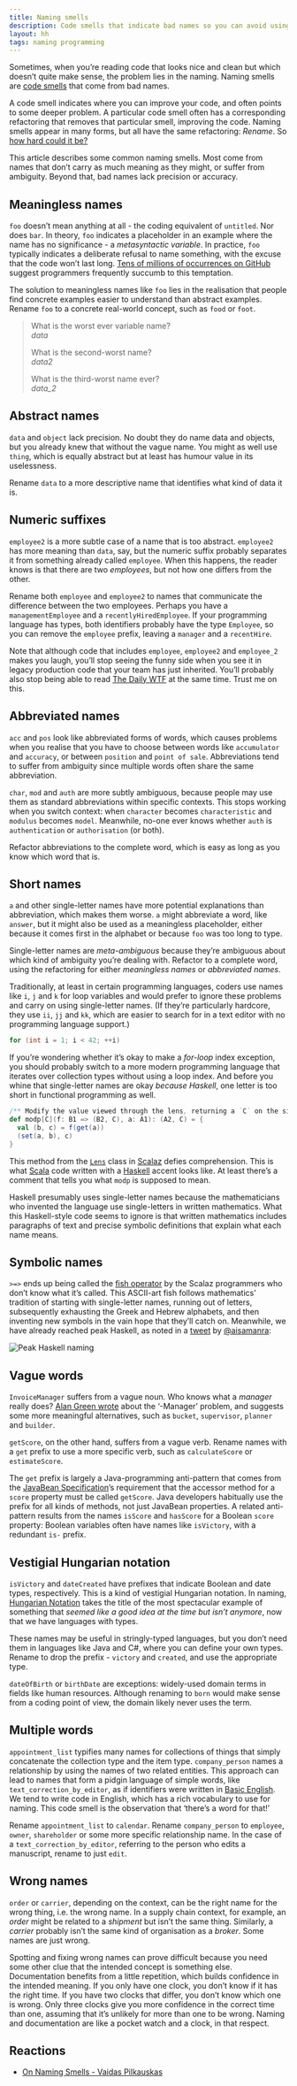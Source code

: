 ```yaml
---
title: Naming smells
description: Code smells that indicate bad names so you can avoid using them
layout: hh
tags: naming programming
---
```


Sometimes, when you’re reading code that looks nice and clean but which doesn’t quite make sense, the problem lies in the naming.
Naming smells are [code smells](http://martinfowler.com/bliki/CodeSmell.html) that come from bad names.

A code smell indicates where you can improve your code, and often points to some deeper problem.
A particular code smell often has a corresponding refactoring that removes that particular smell, improving the code.
Naming smells appear in many forms, but all have the same refactoring: _Rename_.
So [how hard could it be?](https://hilton.org.uk/blog/why-naming-things-is-hard)

This article describes some common naming smells.
Most come from names that don’t carry as much meaning as they might, or suffer from ambiguity.
Beyond that, bad names lack precision or accuracy.

## Meaningless names

`foo` doesn’t mean anything at all - the coding equivalent of `untitled`.
Nor does `bar`.
In theory, `foo` indicates a placeholder in an example where the name has no significance - a _metasyntactic variable_.
In practice, `foo` typically indicates a deliberate refusal to name something, with the excuse that the code won’t last long.
[Tens of millions of occurrences on GitHub](https://github.com/search?q=foo&type=Code&utf8=✓) suggest programmers frequently succumb to this temptation.

The solution to meaningless names like `foo` lies in the realisation that people find concrete examples easier to understand than abstract examples.
Rename `foo` to a concrete real-world concept, such as `food` or `foot`.

<blockquote class="big solid-one" style="max-width:35em">
<p>What is the worst ever variable name?<br><em>data</em></p>
<p>What is the second-worst name?<br><em>data2</em></p>
<p>What is the third-worst name ever?<br><em>data_2</em></p>
</blockquote>

## Abstract names

`data` and `object` lack precision.
No doubt they do name data and objects, but you already knew that without the vague name.
You might as well use `thing`, which is equally abstract but at least has humour value in its uselessness.

Rename `data` to a more descriptive name that identifies what kind of data it is.


## Numeric suffixes

`employee2` is a more subtle case of a name that is too abstract.
`employee2` has more meaning than `data`, say, but the numeric suffix probably separates it from something already called `employee`.
When this happens, the reader knows is that there are two _employees_, but not how one differs from the other.

Rename both `employee` and `employee2` to names that communicate the difference between the two employees.
Perhaps you have a `managementEmployee` and a `recentlyHiredEmployee`.
If your programming language has types, both identifiers probably have the type `Employee`, so you can remove the `employee` prefix, leaving a `manager` and a `recentHire`.

Note that although code that includes `employee`, `employee2` and `employee_2` makes you laugh, you’ll stop seeing the funny side when you see it in legacy production code that your team has just inherited.
You’ll probably also stop being able to read [The Daily WTF](http://thedailywtf.com) at the same time.
Trust me on this.


## Abbreviated names

`acc` and `pos` look like abbreviated forms of words, which causes problems when you realise that you have to choose between words like `accumulator` and `accuracy`, or between `position` and `point of sale`.
Abbreviations tend to suffer from ambiguity since multiple words often share the same abbreviation.

`char`, `mod` and `auth` are more subtly ambiguous, because people may use them as standard abbreviations within specific contexts.
This stops working when you switch context: when `character` becomes `characteristic` and `modulus` becomes `model`.
Meanwhile, no-one ever knows whether `auth` is `authentication` or `authorisation` (or both).

Refactor abbreviations to the complete word, which is easy as long as you know which word that is.


## Short names

`a` and other single-letter names have more potential explanations than abbreviation, which makes them worse.
`a` might abbreviate a word, like `answer`, but it might also be used as a meaningless placeholder, either because it comes first in the alphabet or because `foo` was too long to type.

Single-letter names are _meta-ambiguous_ because they’re ambiguous about which kind of ambiguity you’re dealing with.
Refactor to a complete word, using the refactoring for either _meaningless names_ or _abbreviated names_.

Traditionally, at least in certain programming languages, coders use names like `i`, `j` and `k` for loop variables and would prefer to ignore these problems and carry on using single-letter names.
(If they’re particularly hardcore, they use `ii`, `jj` and `kk`, which are easier to search for in a text editor with no programming language support.)

```c
for (int i = 1; i < 42; ++i)
```

If you’re wondering whether it’s okay to make a _for-loop_ index exception, you should probably switch to a more modern programming language that iterates over collection types without using a loop index.
And before you whine that single-letter names are okay _because Haskell_, one letter is too short in functional programming as well.

```scala
/** Modify the value viewed through the lens, returning a `C` on the side. */
def modp[C](f: B1 => (B2, C), a: A1): (A2, C) = {
  val (b, c) = f(get(a))
  (set(a, b), c)
}
```

This method from the [`Lens`](https://github.com/scalaz/scalaz/blob/series/7.2.x/core/src/main/scala/scalaz/Lens.scala
) class in [Scalaz](https://github.com/scalaz/scalaz) defies comprehension.
This is what [Scala](http://scala-lang.org/) code written with a [Haskell](https://en.wikipedia.org/wiki/Haskell_%28programming_language%29) accent looks like.
At least there’s a comment that tells you what `modp` is supposed to mean.

Haskell presumably uses single-letter names because the mathematicians who invented the language use single-letters in written mathematics.
What this Haskell-style code seems to ignore is that written mathematics includes paragraphs of text and precise symbolic definitions that explain what each name means.


## Symbolic names

`>=>` ends up being called the [fish operator](https://github.com/yannmoisan/hands-on-scalaz#main-symbols---thanks-to-reactormonk) by the Scalaz programmers who don’t know what it’s called.
This ASCII-art fish follows mathematics’ tradition of starting with single-letter names, running out of letters, subsequently exhausting the Greek and Hebrew alphabets, and then inventing new symbols in the vain hope that they’ll catch on.
Meanwhile, we have already reached peak Haskell, as noted in a [tweet](https://twitter.com/aisamanra/status/579040253169668096) by [@aisamanra](https://twitter.com/aisamanra):

![Peak Haskell naming](haskell-hieroglyphics.png)

## Vague words

`InvoiceManager` suffers from a vague noun.
Who knows what a _manager_ really does?
[Alan Green wrote](http://www.bright-green.com/blog/2003_02_25/naming_java_classes_without_a.html) about the ‘-Manager’ problem, and suggests some more meaningful alternatives, such as `bucket`, `supervisor`, `planner` and `builder`.

`getScore`, on the other hand, suffers from a vague verb.
Rename names with a `get` prefix to use a more specific verb, such as `calculateScore` or `estimateScore`.

The `get` prefix is largely a Java-programming anti-pattern that comes from the [JavaBean Specification](http://docs.oracle.com/javase/tutorial/javabeans/writing/properties.html)’s requirement that the accessor method for a `score` property must be called `getScore`.
Java developers habitually use the prefix for all kinds of methods, not just JavaBean properties.
A related anti-pattern results from the names `isScore` and `hasScore` for a Boolean `score` property: Boolean variables often have names like `isVictory`, with a redundant `is-` prefix.


## Vestigial Hungarian notation

`isVictory` and `dateCreated` have prefixes that indicate Boolean and date types, respectively.
This is a kind of vestigial Hungarian notation.
In naming, [Hungarian Notation](https://en.wikipedia.org/wiki/Hungarian_notation) takes the title of the most spectacular example of something that _seemed like a good idea at the time but isn’t anymore_, now that we have languages with types.

These names may be useful in stringly-typed languages, but you don’t need them in languages like Java and C#, where you can define your own types. Rename to drop the prefix - `victory` and `created`, and use the appropriate type.

`dateOfBirth` or `birthDate` are exceptions: widely-used domain terms in fields like human resources.
Although renaming to `born` would make sense from a coding point of view, the domain likely never uses the term.


## Multiple words

`appointment_list` typifies many names for collections of things that simply concatenate the collection type and the item type.
`company_person` names a relationship by using the names of two related entities.
This approach can lead to names that form a pidgin language of simple words, like `text_correction_by_editor`, as if identifiers were written in [Basic English](https://en.wikipedia.org/wiki/Basic_English).
We tend to write code in English, which has a rich vocabulary to use for naming.
This code smell is the observation that ‘there’s a word for that!’

Rename `appointment_list` to `calendar`.
Rename `company_person` to `employee`, `owner`, `shareholder` or some more specific relationship name.
In the case of a `text_correction_by_editor`, referring to the person who edits a manuscript, rename to just `edit`.


## Wrong names

`order` or `carrier`, depending on the context, can be the right name for the wrong thing, i.e. the wrong name.
In a supply chain context, for example, an _order_ might be related to a _shipment_ but isn’t the same thing.
Similarly, a _carrier_ probably isn’t the same kind of organisation as a _broker_.
Some names are just wrong.

Spotting and fixing wrong names can prove difficult because you need some other clue that the intended concept is something else.
Documentation benefits from a little repetition, which builds confidence in the intended meaning.
If you only have one clock, you don’t know if it has the right time.
If you have two clocks that differ, you don’t know which one is wrong.
Only three clocks give you more confidence in the correct time than one, assuming that it’s unlikely for more than one to be wrong.
Naming and documentation are like a pocket watch and a clock, in that respect.


## Reactions

* [On Naming Smells - Vaidas Pilkauskas](http://pilkauskas.lt/design/2016/11/06/on-naming-smells.html)
